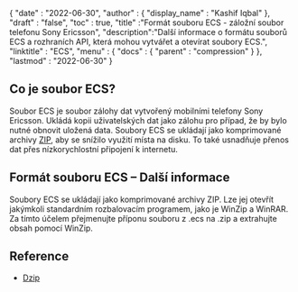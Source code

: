 {
  "date" : "2022-06-30",
  "author" : {
    "display_name" : "Kashif Iqbal"
},
  "draft" : "false",
  "toc" : true,
  "title" :"Formát souboru ECS - záložní soubor telefonu Sony Ericsson",
  "description":"Další informace o formátu souborů ECS a rozhraních API, která mohou vytvářet a otevírat soubory ECS.",
  "linktitle" : "ECS",
  "menu" : {
    "docs" : {
      "parent" : "compression"
}
},
  "lastmod" : "2022-06-30"
}

## Co je soubor ECS?

Soubor ECS je soubor zálohy dat vytvořený mobilními telefony Sony Ericsson. Ukládá kopii uživatelských dat jako zálohu pro případ, že by bylo nutné obnovit uložená data. Soubory ECS se ukládají jako komprimované archivy [ZIP](/cs/compression/zip/), aby se snížilo využití místa na disku. To také usnadňuje přenos dat přes nízkorychlostní připojení k internetu.

## Formát souboru ECS – Další informace

Soubory ECS se ukládají jako komprimované archivy ZIP. Lze jej otevřít jakýmkoli standardním rozbalovacím programem, jako je WinZip a WinRAR. Za tímto účelem přejmenujte příponu souboru z .ecs na .zip a extrahujte obsah pomocí WinZip.

## Reference

* [Dzip](https://speeddemosarchive.com/dzip/)

